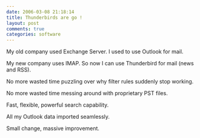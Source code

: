 ```yaml
---
date: 2006-03-08 21:18:14
title: Thunderbirds are go !
layout: post
comments: true
categories: software
---
```

My old company used Exchange Server. I used to use Outlook for mail.

My new company uses IMAP. So now I can use Thunderbird for mail (news
and RSS).

No more wasted time puzzling over why filter rules suddenly stop
working.

No more wasted time messing around with proprietary PST files.

Fast, flexible, powerful search capability.

All my Outlook data imported seamlessly.

Small change, massive improvement.
